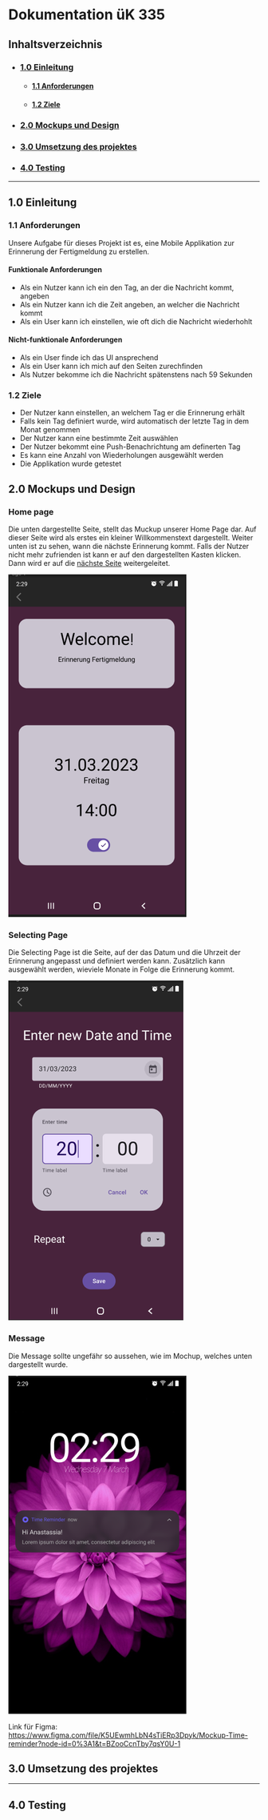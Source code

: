 # Dokumentation üK 335

## Inhaltsverzeichnis

- ### [**1.0 Einleitung**](#10-einleitung-1)

  - #### [**1.1 Anforderungen**](#11-anforderungen-1)
  - #### [**1.2 Ziele**](#12-ziele-1)

- ### [**2.0 Mockups und Design**](#20-mockups-und-design-1)

- ### [**3.0 Umsetzung des projektes**](#30-umsetzung-des-projektes-1)

- ### [**4.0 Testing**](#40-testing-1)

---

## **1.0 Einleitung**

### **1.1** Anforderungen

Unsere Aufgabe für dieses Projekt ist es, eine Mobile Applikation zur Erinnerung der Fertigmeldung zu erstellen.

#### Funktionale Anforderungen

- Als ein Nutzer kann ich ein den Tag, an der die Nachricht kommt, angeben
- Als ein Nutzer kann ich die Zeit angeben, an welcher die Nachricht kommt
- Als ein User kann ich einstellen, wie oft dich die Nachricht wiederhohlt

#### Nicht-funktionale Anforderungen

- Als ein User finde ich das UI ansprechend
- Als ein User kann ich mich auf den Seiten zurechfinden
- Als Nutzer bekomme ich die Nachricht spätenstens nach 59 Sekunden

### **1.2** Ziele

- Der Nutzer kann einstellen, an welchem Tag er die Erinnerung erhält
- Falls kein Tag definiert wurde, wird automatisch der letzte Tag in dem Monat genommen
- Der Nutzer kann eine bestimmte Zeit auswählen
- Der Nutzer bekommt eine Push-Benachrichtung am definerten Tag
- Es kann eine Anzahl von Wiederholungen ausgewählt werden
- Die Applikation wurde getestet

## **2.0** Mockups und Design

### Home page

Die unten dargestellte Seite, stellt das Muckup unserer Home Page dar. Auf dieser Seite wird als erstes ein kleiner Willkommenstext dargestellt. Weiter unten ist zu sehen, wann die nächste Erinnerung kommt. Falls der Nutzer nicht mehr zufrienden ist kann er auf den dargestellten Kasten klicken. Dann wird er auf die [nächste Seite](#selecting-page) weitergeleitet.

![Home Page](homepage.png)

### Selecting Page

Die Selecting Page ist die Seite, auf der das Datum und die Uhrzeit der Erinnerung angepasst und definiert werden kann. Zusätzlich kann ausgewählt werden, wieviele Monate in Folge die Erinnerung kommt.

![Pick Page](./datetimepickpage.png)

### Message

Die Message sollte ungefähr so aussehen, wie im Mochup, welches unten dargestellt wurde.

![Notification](./notification.png)

Link für Figma: https://www.figma.com/file/K5UEwmhLbN4sTiERp3Dpyk/Mockup-Time-reminder?node-id=0%3A1&t=BZooCcnTby7qsY0U-1

## **3.0** Umsetzung des projektes

---

## **4.0** Testing
